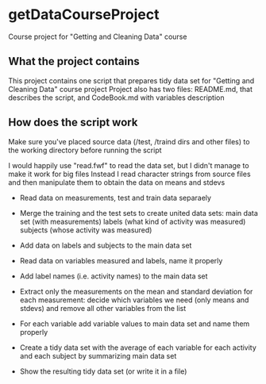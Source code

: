 # getDataCourseProject
Course project for "Getting and Cleaning Data" course

## What the project contains

This project contains one script that prepares tidy data set for "Getting and Cleaning Data" course project
Project also has two files: README.md, that describes the script, and CodeBook.md with variables description


## How does the script work

Make sure you've placed source data (/test, /traind dirs and other files) to the working directory before running the script

I would happily use "read.fwf" to read the data set, but I didn't manage to make it work for big files
Instead I read character strings from source files and then manipulate them to obtain the data on means and stdevs

* Read data on measurements, test and train data separaely
* Merge the training and the test sets to create united data sets:
  main data set (with measurements)
  labels (what kind of activity was measured)
  subjects (whose activity was measured)

* Add data on labels and subjects to the main data set

* Read data on variables measured and labels, name it properly

* Add label names (i.e. activity names) to the main data set

* Extract only the measurements on the mean and standard deviation for each measurement:
  decide which variables we need (only means and stdevs) and
  remove all other variables from the list

* For each variable add variable values to main data set and name them properly

* Create a tidy data set with the average of each variable for each activity and each subject by summarizing main data set

* Show the resulting tidy data set (or write it in a file)
